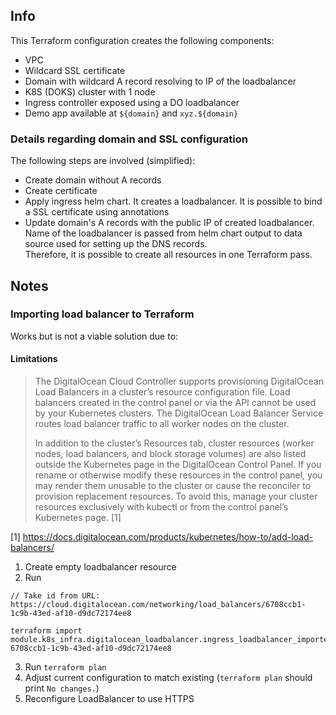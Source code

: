 ## Info
This Terraform configuration creates the following components:
- VPC
- Wildcard SSL certificate
- Domain with wildcard A record resolving to IP of the loadbalancer
- K8S (DOKS) cluster with 1 node
- Ingress controller exposed using a DO loadbalancer
- Demo app available at `${domain}` and `xyz.${domain}`

### Details regarding domain and SSL configuration

The following steps are involved (simplified):
- Create domain without A records
- Create certificate
- Apply ingress helm chart. It creates a loadbalancer. It is possible to bind a SSL certificate using annotations
- Update domain's A records with the public IP of created loadbalancer.   
  Name of the loadbalancer is passed from helm chart output to data source used for setting up the DNS records.   
  Therefore, it is possible to create all resources in one Terraform pass.
  

## Notes

### Importing load balancer to Terraform
Works but is not a viable solution due to:

#### Limitations
>The DigitalOcean Cloud Controller supports provisioning DigitalOcean Load Balancers in a cluster’s resource configuration file.
Load balancers created in the control panel or via the API cannot be used by your Kubernetes clusters.
The DigitalOcean Load Balancer Service routes load balancer traffic to all worker nodes on the cluster.  
> 
>In addition to the cluster’s Resources tab, cluster resources (worker nodes, load balancers, and block storage volumes) are also listed outside the Kubernetes page in the DigitalOcean Control Panel.
If you rename or otherwise modify these resources in the control panel, you may render them unusable to the cluster or cause the reconciler to provision replacement resources. To avoid this, manage your cluster resources exclusively with kubectl or from the control panel’s Kubernetes page. [1]

[1] https://docs.digitalocean.com/products/kubernetes/how-to/add-load-balancers/

1. Create empty loadbalancer resource
2. Run  
```shell
// Take id from URL: https://cloud.digitalocean.com/networking/load_balancers/6708ccb1-1c9b-43ed-af10-d9dc72174ee8

terraform import module.k8s_infra.digitalocean_loadbalancer.ingress_loadbalancer_imported 6708ccb1-1c9b-43ed-af10-d9dc72174ee8
```
3. Run `terraform plan`
4. Adjust current configuration to match existing (`terraform plan` should print `No changes.`)
5. Reconfigure LoadBalancer to use HTTPS



